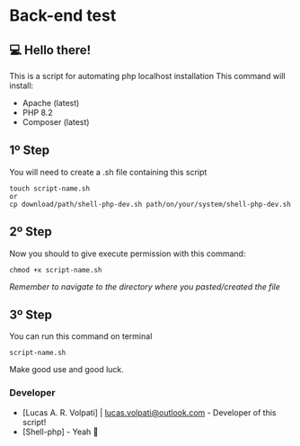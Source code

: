 # Back-end test

## 💻 Hello there!

This is a script for automating php localhost installation
This command will install:
* Apache (latest)
* PHP 8.2
* Composer (latest)

## 1º Step
You will need to create a .sh file containing this script
```
touch script-name.sh
or
cp download/path/shell-php-dev.sh path/on/your/system/shell-php-dev.sh
```

## 2º Step
Now you should to give execute permission with this command:
```
chmod +x script-name.sh
```
*Remember to navigate to the directory where you pasted/created the file*

## 3º Step
You can run this command on terminal
```
script-name.sh
```

Make good use and good luck.
### Developer
* [Lucas A. R. Volpati] | <lucas.volpati@outlook.com> - Developer of this script!
* [Shell-php] - Yeah 🤘